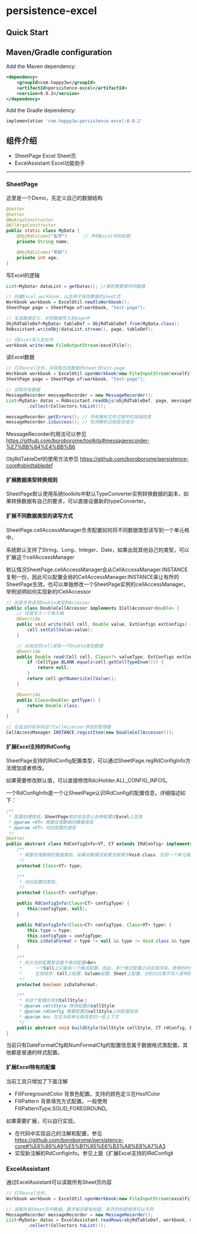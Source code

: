 # persistence-excel


Quick Start
-----------
## Maven/Gradle configuration

Add the Maven dependency:

```xml
<dependency>
    <groupId>com.happy3w</groupId>
    <artifactId>persistence-excel</artifactId>
    <version>0.0.2</version>
</dependency>
```

Add the Gradle dependency:

```groovy
implementation 'com.happy3w:persistence-excel:0.0.2'
```

## 组件介绍
- SheetPage Excel Sheet页
- ExcelAssistant Excel功能助手

---

### SheetPage
这里是一个Demo，先定义自己的数据结构
```java
@Getter
@Setter
@NoArgsConstructor
@AllArgsConstructor
public static class MyData {
    @ObjRdColumn("名字")      // 声明Excel中的标题
    private String name;

    @ObjRdColumn("年龄")
    private int age;
}
```

写Excel的逻辑
```java
List<MyData> dataList = getDatas(); //拿到需要操作的数据

// 创建Excel workbook，以及用于保存数据的sheet页
Workbook workbook = ExcelUtil.newXlsWorkbook();
SheetPage page = SheetPage.of(workbook, "test-page");

// 生成数据定义，并将数据写入到page中
ObjRdTableDef<MyData> tableDef = ObjRdTableDef.from(MyData.class);
RdAssistant.writeObj(dataList.stream(), page, tableDef);

// 将Excel写入到文件
workbook.write(new FileOutputStream(excelFile));
```

读Excel数据
```java
// 打开excel文件，并获取包含数据的sheet页test-page
Workbook workbook = ExcelUtil.openWorkbook(new FileInputStream(excelFile));
SheetPage page = SheetPage.of(workbook, "test-page");

// 读取所有数据
MessageRecorder messageRecorder = new MessageRecorder();
List<MyData> datas = RdAssistant.readObjs(objRdTableDef, page, messageRecorder)
        .collect(Collectors.toList());

messageRecorder.getErrors(); // 所有解析文件过程中的错误信息
messageRecorder.isSuccess(); // 检测解析过程是否成功
```
MessageRecorder的用法可以参见 https://github.com/boroborome/toolkits#messagerecorder-%E7%BB%84%E4%BB%B6

ObjRdTableDef的使用方法参见 https://github.com/boroborome/persistence-core#objrdtabledef

#### 扩展数据类型转换规则
SheetPage默认使用系统toolkits中默认TypeConverter实例转换数据的副本，如果转换数据有自己的要求，可以直接设置新的typeConverter。

#### 扩展不同数据类型的读写方式
SheetPage.cellAccessManager负责配置如何将不同数据类型读写到一个单元格中，

系统默认支持了String、Long、Integer、Date，如果出现其他自己的类型，可以扩展这个cellAccessManager

默认情况SheetPage.cellAccessManager会从CellAccessManager.INSTANCE复制一份，因此可以配置全局的CellAccessManager.INSTANCE来让有所的SheetPage生效。也可以单独修改一个SheetPage实例的cellAccessManager。举例说明如何实现新的ICellAccessor

```java
// 这是负责读写Double类型的Accessor
public class DoubleCellAccessor implements ICellAccessor<Double> {
    // 将值写入一个单元格
    @Override
    public void write(Cell cell, Double value, ExtConfigs extConfigs) {
        cell.setCellValue(value);
    }

    // 从给定的cell读取一个Double类型数据
    @Override
    public Double read(Cell cell, Class<?> valueType, ExtConfigs extConfigs) {
        if (CellType.BLANK.equals(cell.getCellTypeEnum())) {
            return null;
        }
        return cell.getNumericCellValue();
    }

    @Override
    public Class<Double> getType() {
        return Double.class;
    }
}

// 在适当的实际将这个CellAccessor添加到管理器
CellAccessManager.INSTANCE.registItem(new DoubleCellAccessor());

```

#### 扩展Excel支持的IRdConfig
SheetPage支持的IRdConfig配置类型，可以通过SheetPage.regRdConfigInfo方法增加或者修改。

如果需要修改默认值，可以直接修改RdciHolder.ALL_CONFIG_INFOS。

一个RdConfigInfo是一个让SheetPage认识IRdConfig的配置信息，详细描述如下：

```java
/**
 * 配置处理信息。SheetPage用这些信息让各种配置在Excel上生效
 * @param <VT> 需要处理数据的数据类型
 * @param <CT> 对应配置的类型
 */
@Getter
public abstract class RdConfigInfo<VT, CT extends IRdConfig> implements ITypeItem<VT> {
    /**
     * 需要处理数据的数据类型。如果对数据没有要求就填写Void.class。在同一个单元格上非Void.class的配置信息之间会只有一个生效。系统会根据优先级在其中选择一个。
     */
    protected Class<VT> type;

    /**
     * 对应配置的类型。
     */
    protected Class<CT> configType;

    public RdConfigInfo(Class<CT> configType) {
        this(configType, null);
    }

    public RdConfigInfo(Class<CT> configType, Class<VT> type) {
        this.type = type;
        this.configType = configType;
        this.isDataFormat = type != null && type != Void.class && type != Object.class;
    }

    /**
     * 标示当前配置是否属于格式配置<br>
     *     一个Cell上只能有一个格式配置，因此，多个格式配置之间互相冲突。使用的时候只有优先级最高的生效<br>
     *     生效顺序：Cell上配置、Column配置、Sheet上配置。分别对应某次写入是特别指定的配置，字段上的注解，类上的注解与Page上的配置。
     */
    protected boolean isDataFormat;

    /**
     * 将这个配置应用到CellStyle上
     * @param cellStyle 等待配置的cellStyle
     * @param rdConfig 需要配置到cellStyle上的配置信息
     * @param bsc 包含当前单元格信息的一些上下文
     */
    public abstract void buildStyle(CellStyle cellStyle, CT rdConfig, BuildStyleContext bsc);
}
```
当前只有DateFormatCfg和NumFormatCfg的配置信息属于数据格式类配置，其他都是普通的样式配置。

#### 扩展Excel特有的配置
当前工具只增加了下面注解
- FillForegroundColor
  背景色配置。支持的颜色定义在HssfColor
- FillPattern
  背景填充方式配置。一般使用FillPatternType.SOLID_FOREGROUND。

如果需要扩展，可以自行实现。
- 在代码中实现自己的注解和配置，参见 https://github.com/boroborome/persistence-core#%E6%89%A9%E5%B1%95%E6%B3%A8%E8%A7%A3
- 实现新注解的RdConfigInfo。参见上面《扩展Excel支持的IRdConfig》

### ExcelAssistant
通过ExcelAssistant可以读取所有Sheet页内容
```java
// 打开excel文件，
Workbook workbook = ExcelUtil.openWorkbook(new FileInputStream(excelFile));

// 读取所有Sheet页中数据。要求每页都有标题，各页的标题顺序可以不同
MessageRecorder messageRecorder = new MessageRecorder();
List<MyData> datas = ExcelAssistant.readRows(objRdTableDef, workbook, messageRecorder)
        .collect(Collectors.toList());

```
